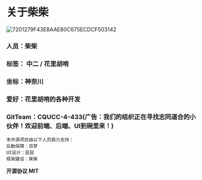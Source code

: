 # **关于柴柴**

![7201279F43E8AAE80C675ECDCF503142](http://chaichaiimage.oss-cn-hangzhou.aliyuncs.com/blog3.0/bg15.jpg)

### 人员：柴柴

### 标签： 中二 / 花里胡哨

### 坐标：神奈川

### 爱好：花里胡哨的各种开发

### GitTeam：CQUCC-4-433(广告：我们的组织正在寻找志同道合的小伙伴！欢迎前端、后端、UI到碗里来！)

```
本开源项目由以下人员鼎力支持：
后勤保障：百梦
UI设计：屁屁
框架建设：柴柴
```

**开源协议 MIT**

<!-- ```javascript
const bbxx = 1
``` -->
